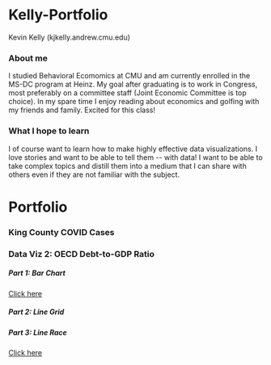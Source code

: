 # Kelly-Portfolio
Kevin Kelly (kjkelly.andrew.cmu.edu)

### About me
I studied Behavioral Ecomomics at CMU and am currently enrolled in the MS-DC program at Heinz. My goal after graduating is to work in Congress, most preferably on a committee staff (Joint Economic Committee is top choice). In my spare time I enjoy reading about economics and golfing with my friends and family. Excited for this class!

### What I hope to learn
I of course want to learn how to make highly effective data visualizations. I love stories and want to be able to tell them -- with data! I want to be able to take complex topics and distill them into a medium that I can share with others even if they are not familiar with the subject.

# Portfolio

### King County COVID Cases

<div class="flourish-embed flourish-chart" data-src="visualisation/8529804"><script src="https://public.flourish.studio/resources/embed.js"></script></div>

### Data Viz 2: OECD Debt-to-GDP Ratio

##### Part 1: Bar Chart

[Click here](/dataviz2.md)

##### Part 2: Line Grid

<div class="flourish-embed flourish-chart" data-src="visualisation/8565187"><script src="https://public.flourish.studio/resources/embed.js"></script></div>


##### Part 3: Line Race

[Click here](/dataviz2.3.md)
